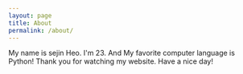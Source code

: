 ```yaml
---
layout: page
title: About
permalink: /about/
---
```


My name is sejin Heo. I'm 23. And My favorite computer language is Python! Thank you for watching my website. Have a nice day!
